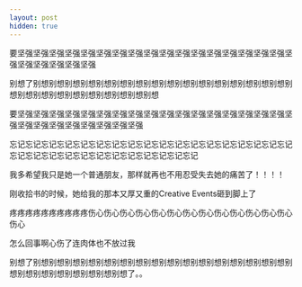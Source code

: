 ```yaml
---
layout: post
hidden: true
---
```


要坚强坚强坚强坚强坚强坚强坚强坚强坚强坚强坚强坚强坚强坚强坚强坚强坚强坚强坚强坚强坚强坚强坚强

别想了别想别想别想别想别想别想别想别想别想别想别想别想别想别想别想别想别想别想别想别想别想别想别想别想别想别想

要坚强坚强坚强坚强坚强坚强坚强坚强坚强坚强坚强坚强坚强坚强坚强坚强坚强坚强坚强坚强坚强坚强坚强坚强坚强坚强

忘记忘记忘记忘记忘记忘记忘记忘记忘记忘记忘记忘记忘记忘记忘记忘记忘记忘记忘记忘记忘记忘记忘记忘记忘记忘记忘记忘记忘记忘记
  
我多希望我只是她一个普通朋友，那样就再也不用忍受失去她的痛苦了！！！！

刚收拾书的时候，她给我的那本又厚又重的Creative Events砸到脚上了

疼疼疼疼疼疼疼疼疼疼伤心伤心伤心伤心伤心伤心伤心伤心伤心伤心伤心伤心伤心伤心

怎么回事啊心伤了连肉体也不放过我

别想了别想别想别想别想别想别想别想别想别想别想别想别想别想别想别想别想别想别想别想别想别想别想别想别想了。。